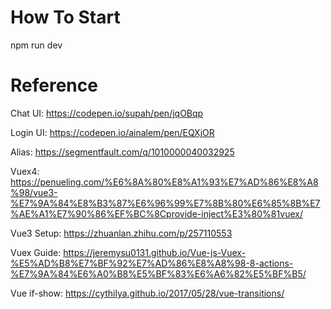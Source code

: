 # How To Start
npm run dev


# Reference
Chat UI: https://codepen.io/supah/pen/jqOBqp

Login UI: https://codepen.io/ainalem/pen/EQXjOR

Alias: https://segmentfault.com/q/1010000040032925

Vuex4: https://penueling.com/%E6%8A%80%E8%A1%93%E7%AD%86%E8%A8%98/vue3-%E7%9A%84%E8%B3%87%E6%96%99%E7%8B%80%E6%85%8B%E7%AE%A1%E7%90%86%EF%BC%8Cprovide-inject%E3%80%81vuex/

Vue3 Setup: https://zhuanlan.zhihu.com/p/257110553

Vuex Guide: https://jeremysu0131.github.io/Vue-js-Vuex-%E5%AD%B8%E7%BF%92%E7%AD%86%E8%A8%98-8-actions-%E7%9A%84%E6%A0%B8%E5%BF%83%E6%A6%82%E5%BF%B5/

Vue if-show: https://cythilya.github.io/2017/05/28/vue-transitions/